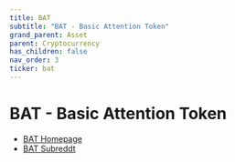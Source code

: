 ```yaml
---
title: BAT
subtitle: "BAT - Basic Attention Token"
grand_parent: Asset
parent: Cryptocurrency
has_children: false
nav_order: 3
ticker: bat
---
```

# BAT - Basic Attention Token
- [BAT Homepage](https://basicattentiontoken.org/)
- [BAT Subreddt](https://reddit.com)

